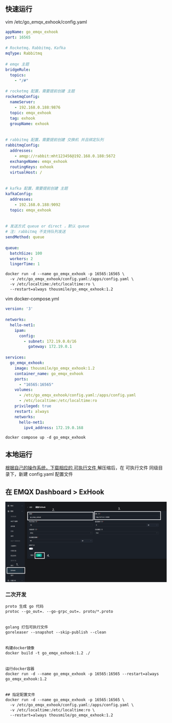 ## 快速运行

vim /etc/go_emqx_exhook/config.yaml

```yaml
appName: go_emqx_exhook
port: 16565

# Rocketmq、Rabbitmq、Kafka
mqType: Rabbitmq

# emqx 主题
bridgeRule:
  topics:
    - "/#"

# rocketmq 配置，需要提前创建 主题
rocketmqConfig:
  nameServer:
    - 192.168.0.188:9876
  topic: emqx_exhook
  tag: exhook
  groupName: exhook


# rabbitmq 配置，需要提前创建 交换机 并且绑定队列
rabbitmqConfig:
  addresses:
    - amqp://rabbit:mht123456@192.168.0.188:5672
  exchangeName: emqx_exhook
  routingKeys: exhook
  virtualHost: /


# kafka 配置，需要提前创建 主题
kafkaConfig:
  addresses:
    - 192.168.0.188:9092
  topic: emqx_exhook


# 发送方式 queue or direct ，默认 queue
# 注: rabbitmq 不支持队列发送
sendMethod: queue

queue:
  batchSize: 100
  workers: 2
  lingerTime: 1

```

```shell
docker run -d --name go_emqx_exhook -p 16565:16565 \
  -v /etc/go_emqx_exhook/config.yaml:/apps/config.yaml \
  -v /etc/localtime:/etc/localtime:ro \
  --restart=always thousmile/go_emqx_exhook:1.2
```

vim docker-compose.yml

```yaml
version: '3'

networks:
  hello-net1:
    ipam:
      config:
        - subnet: 172.19.0.0/16
          gateway: 172.19.0.1

services:
  go_emqx_exhook:
    image: thousmile/go_emqx_exhook:1.2
    container_name: go_emqx_exhook
    ports:
      - "16565:16565"
    volumes:
      - /etc/go_emqx_exhook/config.yaml:/apps/config.yaml
      - /etc/localtime:/etc/localtime:ro
    privileged: true
    restart: always
    networks:
      hello-net1:
        ipv4_address: 172.19.0.168

```

```shell
docker compose up -d go_emqx_exhook
```

## 本地运行

[根据自己的操作系统，下载相应的 可执行文件 ](https://github.com/thousmile/go_emqx_exhook/releases)
解压缩后，在 可执行文件 同级目录下，新建 config.yaml 配置文件

## 在 EMQX Dashboard > ExHook

![](./images/20230728154744.png)

### 二次开发

```shell
proto 生成 go 代码
protoc --go_out=. --go-grpc_out=. proto/*.proto


golang 打包可执行文件
goreleaser --snapshot --skip-publish --clean


构建docker镜像
docker build -t go_emqx_exhook:1.2 ./


运行docker容器
docker run -d --name go_emqx_exhook -p 16565:16565 --restart=always go_emqx_exhook:1.2


## 指定配置文件
docker run -d --name go_emqx_exhook -p 16565:16565 \
  -v /etc/go_emqx_exhook/config.yaml:/apps/config.yaml \ 
  -v /etc/localtime:/etc/localtime:ro \ 
  --restart=always thousmile/go_emqx_exhook:1.2

```
